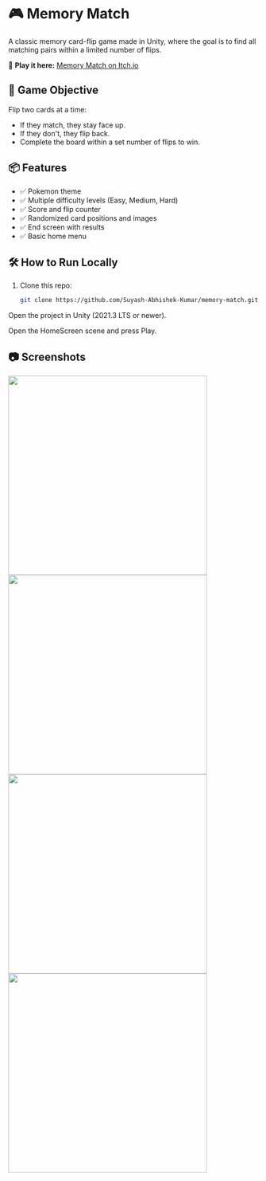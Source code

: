 # 🎮 Memory Match

A classic memory card-flip game made in Unity, where the goal is to find all matching pairs within a limited number of flips.

🚀 **Play it here:** [Memory Match on Itch.io](https://cheesebit27.itch.io/memory-match)

## 🧠 Game Objective

Flip two cards at a time:
- If they match, they stay face up.
- If they don't, they flip back.
- Complete the board within a set number of flips to win.

## 📦 Features

- ✅ Pokemon theme
- ✅ Multiple difficulty levels (Easy, Medium, Hard)
- ✅ Score and flip counter
- ✅ Randomized card positions and images
- ✅ End screen with results
- ✅ Basic home menu

## 🛠️ How to Run Locally

1. Clone this repo:
   ```bash
   git clone https://github.com/Suyash-Abhishek-Kumar/memory-match.git
Open the project in Unity (2021.3 LTS or newer).

Open the HomeScreen scene and press Play.

## 📷 Screenshots

<img src="https://github.com/user-attachments/assets/184259a4-eac5-40d7-ba28-c858790681cd" width="400" />

<img src="https://github.com/user-attachments/assets/cf5ce86e-68d2-49ae-9718-aad997be3fc7" width="400" />

<img src="https://github.com/user-attachments/assets/7e1ce4a5-c64a-44d4-b902-c28b0fdc29c0" width="400" />

<img src="https://github.com/user-attachments/assets/f2a91881-633b-4014-abec-855cb1865d8f" width="400" />


